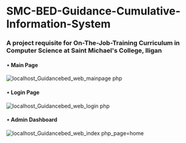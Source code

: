 # SMC-BED-Guidance-Cumulative-Information-System
### A project requisite for On-The-Job-Training Curriculum in Computer Science at Saint Michael's College, Iligan


#### ⋆ Main Page
![localhost_Guidancebed_web_mainpage php](https://user-images.githubusercontent.com/15859284/171683067-96000683-0640-40ca-8bf1-326830a719b8.png)

#### ⋆ Login Page
![localhost_Guidancebed_web_login php](https://user-images.githubusercontent.com/15859284/171683300-99c0e972-40de-4c7c-bc28-fdce77a86749.png)

#### ⋆ Admin Dashboard
![localhost_Guidancebed_web_index php_page=home](https://user-images.githubusercontent.com/15859284/171683663-1f35b80c-257d-451a-9d6f-cfa588ba1811.png)


